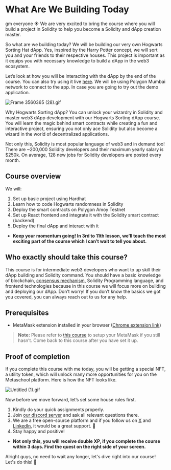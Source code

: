 # What Are We Building Today

gm everyone ☀️ We are very excited to bring the course where you will build a project in Solidity to help you become a Solidity and dApp creation master.

So what are we building today? We will be building our very own Hogwarts Sorting Hat dApp. Yes, inspired by the Harry Potter concept, we will sort you and your friends to their respective houses. This project is important as it equips you with necessary knowledge to build a dApp in the web3 ecosystem.


Let’s look at how you will be interacting with the dApp by the end of the course. You can also try using it live [here](https://hogwarts-app.vercel.app/). We will be using Polygon Mumbai network to connect to the app. In case you are going to try out the demo application.

![Frame 3560365 (28).gif](https://github.com/0xmetaschool/Learning-Projects/blob/main/assests_for_all/Build%20Hogwarts%20Sorting%20Cap%20dApp%20on%20the%20Polygon%20Mumbai/What%20Are%20We%20Building%20Today/Frame_3560365_(28).webp?raw=true)

Why Hogwarts Sorting dApp? You can unlock your wizardry in Solidity and master web3 dApp development with our Hogwarts Sorting dApp course. You will learn the magic behind smart contracts while creating a fun and interactive project, ensuring you not only ace Solidity but also become a wizard in the world of decentralized applications.

Not only this, Solidity is most popular language of web3 and in demand too! There are ~200,000 Solidity developers and their maximum yearly salary is $250k. On average, 128 new jobs for Solidity developers are posted every month.

## Course overview

We will:

1. Set up basic project using Hardhat
2. Learn how to code Hogwarts randomness in Solidity
3. Deploy the smart contracts on Polygon Amoy Testnet
4. Set up React frontend and integrate it with the Solidity smart contract (backend)
5. Deploy the final dApp and interact with it

- **Keep your momentum going! In 3rd to 11th lesson, we’ll teach the most exciting part of the course which I can’t wait to tell you about.**

## Who exactly should take this course?

This course is for intermediate web3 developers who want to up skill their dApp building and Solidity command. You should have a basic knowledge of blockchain, [consensus mechanism](https://metaschool.so/articles/consensus-mechanism-meaning/), Solidity Programming language, and frontend technologies because in this course we will focus more on building and deploying our dApp. Don’t worry! If you don’t know the basics we got you covered, you can always reach out to us for any help.

## Prerequisites

- MetaMask extension installed in your browser ([Chrome extension link](https://chrome.google.com/webstore/detail/metamask/nkbihfbeogaeaoehlefnkodbefgpgknn))

> **Note:** Please refer to [this course](https://metaschool.so/courses/understand-and-setup-metamask-account) to setup your MetaMask if you still hasn’t. Come back to this course after you have set it up.

## Proof of completion

If you complete this course with me today, you will be getting a special NFT, a utility token, which will unlock many more opportunities for you on the Metaschool platform. Here is how the NFT looks like.

![Untitled (1).gif](https://github.com/0xmetaschool/Learning-Projects/blob/main/assests_for_all/Completion%20NFT.webp?raw=true)


Now before we move forward, let’s set some house rules first.
1. Kindly do your quick assignments properly.
2. Join [our discord server](https://discord.gg/vbVMUwXWgc) and ask all relevant questions there.
3. We are a free open-source platform and if you follow us on [X](https://bit.ly/hogwarts-dapp-twitter) and [LinkedIn](https://bit.ly/hogwarts-dapp-linkedin), it would be a great support.  🫣
4. Stay happy and positive!


- **Not only this, you will receive double XP, if you complete the course within 3 days. Find the quest on the right side of your screen.**

Alright guys, no need to wait any longer, let's dive right into our course! Let's do this! 🙌
